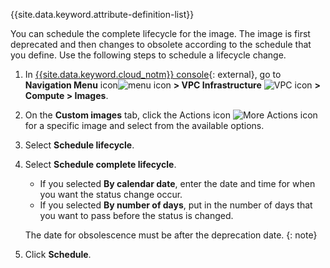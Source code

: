 
{{site.data.keyword.attribute-definition-list}}

You can schedule the complete lifecycle for the image. The image is first deprecated and then changes to obsolete according to the schedule that you define. Use the following steps to schedule a lifecycle change.

1. In [{{site.data.keyword.cloud_notm}} console](/login){: external}, go to **Navigation Menu** icon![menu icon](../icons/icon_hamburger.svg) **> VPC Infrastructure** ![VPC icon](../../icons/vpc.svg) **> Compute > Images**.
1. On the **Custom images** tab, click the Actions icon ![More Actions icon](../icons/action-menu-icon.svg) for a specific image and select from the available options.
1. Select **Schedule lifecycle**.
1. Select **Schedule complete lifecycle**.
   - If you selected **By calendar date**, enter the date and time for when you want the status change occur.
   - If you selected **By number of days**, put in the number of days that you want to pass before the status is changed.

   The date for obsolescence must be after the deprecation date.
   {: note}

1. Click **Schedule**.
